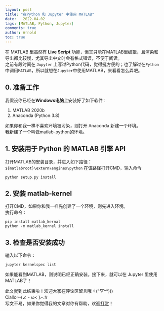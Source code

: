 ```yaml
---
layout: post
title: "在Python 和 Jupyter 中使用 MATLAB"
date:   2022-04-02
tags: [MATLAB, Python, Jupyter]
comments: true
author: Arnold
toc: true
---
```


在 MATLAB 里虽然有 **Live Script** 功能，但其只能在MATLAB里编辑，且渲染和导出都比较慢，尤其导出中文时会有格式错误，不便于阅读。  
之前有段时间在 `Jupyter` 上写过Python代码，觉得挺方便的；也了解过在`Python`中调用`MATLAB`，所以就想在`Jupyter`中使用MATLAB，来看看怎么弄吧。

<!-- more -->

## 0. 准备工作
我假设你已经在**Windows电脑上**安装好了如下软件：
1. MATLAB 2020b  
2. Anaconda (Python 3.8)  

如果你和我一样不喜欢环境被污染，则打开 Anaconda 新建一个环境。  
我新建了一个叫做matlab-python的环境。

## 1. 安装用于 Python 的 MATLAB 引擎 API
打开MATLAB的安装目录，并进入如下路径：
`${matlabroot}\extern\engines\python`
在该路径打开CMD，输入命令
```
python setup.py install
```

## 2. 安装 matlab-kernel
打开CMD，如果你和我一样先创建了一个环境，则先进入环境。  
执行命令：
```
pip install matlab_kernal
python -m matlab_kernel install
```

## 3. 检查是否安装成功
输入以下命令：
```
jupyter kernelspec list
```
如果能看到MATLAB，则说明已经正确安装。接下来，就可以在 Jupyter 里使用 MATLAB了！

此文就到此结束啦！欢迎大家在评论区留言哦ヾ(^▽^*)))  
Ciallo～(∠・ω< )⌒☆​  
写文不易，如果你觉得我的文章对你有帮助，欢迎[打赏](https://dotponder.github.io/likes/)！